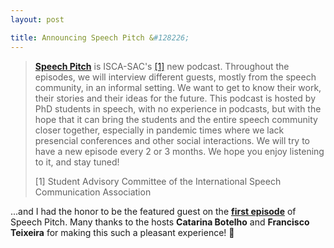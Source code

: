 ```yaml
---
layout: post

title: Announcing Speech Pitch &#128226;
---
```

<blockquote>
<strong><a href="https://anchor.fm/isca-sac" target="_blank" rel="noopener">Speech Pitch</a></strong>
is ISCA-SAC's <a href="#section1">[1]</a> new podcast. 
Throughout the episodes, we will interview different guests, mostly from the speech community, in an informal setting. 
We want to get to know their work, their stories and their ideas for the future.
This podcast is hosted by PhD students in speech, with no experience in podcasts, 
but with the hope that it can bring the students and the entire speech community closer together, 
especially in pandemic times where we lack presencial conferences and other social interactions. 
We will try to have a new episode every 2 or 3 months. We hope you enjoy listening to it, and stay tuned!

<p id="section1">[1] Student Advisory Committee of the International Speech Communication Association</p>
</blockquote>

...and I had the honor to be the featured guest on the
<strong><a href="https://anchor.fm/isca-sac/episodes/1-Speech-Pitch-Iona-Gessinger-eufetc" target="_blank" rel="noopener">first episode</a></strong>
of Speech Pitch.
Many thanks to the hosts <strong>Catarina Botelho</strong> and <strong>Francisco Teixeira</strong> for making this such a pleasant experience! &#128079; 


